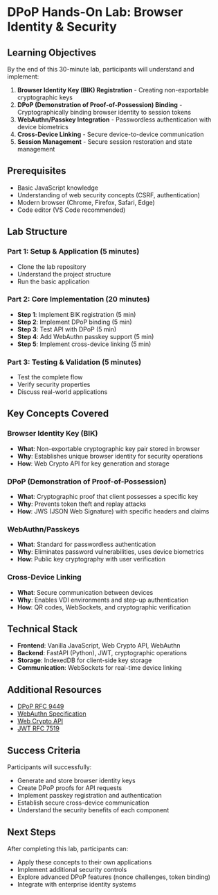 # DPoP Hands-On Lab: Browser Identity & Security

## Learning Objectives

By the end of this 30-minute lab, participants will understand and implement:

1. **Browser Identity Key (BIK) Registration** - Creating non-exportable cryptographic keys
2. **DPoP (Demonstration of Proof-of-Possession) Binding** - Cryptographically binding browser identity to session tokens
3. **WebAuthn/Passkey Integration** - Passwordless authentication with device biometrics
4. **Cross-Device Linking** - Secure device-to-device communication
5. **Session Management** - Secure session restoration and state management

## Prerequisites

- Basic JavaScript knowledge
- Understanding of web security concepts (CSRF, authentication)
- Modern browser (Chrome, Firefox, Safari, Edge)
- Code editor (VS Code recommended)

## Lab Structure

### Part 1: Setup & Application (5 minutes)
- Clone the lab repository
- Understand the project structure
- Run the basic application

### Part 2: Core Implementation (20 minutes)
- **Step 1**: Implement BIK registration (5 min)
- **Step 2**: Implement DPoP binding (5 min)  
- **Step 3**: Test API with DPoP (5 min)
- **Step 4**: Add WebAuthn passkey support (5 min)
- **Step 5**: Implement cross-device linking (5 min)

### Part 3: Testing & Validation (5 minutes)
- Test the complete flow
- Verify security properties
- Discuss real-world applications

## Key Concepts Covered

### Browser Identity Key (BIK)
- **What**: Non-exportable cryptographic key pair stored in browser
- **Why**: Establishes unique browser identity for security operations
- **How**: Web Crypto API for key generation and storage

### DPoP (Demonstration of Proof-of-Possession)
- **What**: Cryptographic proof that client possesses a specific key
- **Why**: Prevents token theft and replay attacks
- **How**: JWS (JSON Web Signature) with specific headers and claims

### WebAuthn/Passkeys
- **What**: Standard for passwordless authentication
- **Why**: Eliminates password vulnerabilities, uses device biometrics
- **How**: Public key cryptography with user verification

### Cross-Device Linking
- **What**: Secure communication between devices
- **Why**: Enables VDI environments and step-up authentication
- **How**: QR codes, WebSockets, and cryptographic verification

## Technical Stack

- **Frontend**: Vanilla JavaScript, Web Crypto API, WebAuthn
- **Backend**: FastAPI (Python), JWT, cryptographic operations
- **Storage**: IndexedDB for client-side key storage
- **Communication**: WebSockets for real-time device linking

## Additional Resources

- [DPoP RFC 9449](https://datatracker.ietf.org/doc/html/rfc9449)
- [WebAuthn Specification](https://www.w3.org/TR/webauthn/)
- [Web Crypto API](https://developer.mozilla.org/en-US/docs/Web/API/Web_Crypto_API)
- [JWT RFC 7519](https://datatracker.ietf.org/doc/html/rfc7519)

## Success Criteria

Participants will successfully:
- Generate and store browser identity keys
- Create DPoP proofs for API requests
- Implement passkey registration and authentication
- Establish secure cross-device communication
- Understand the security benefits of each component

## Next Steps

After completing this lab, participants can:
- Apply these concepts to their own applications
- Implement additional security controls
- Explore advanced DPoP features (nonce challenges, token binding)
- Integrate with enterprise identity systems
